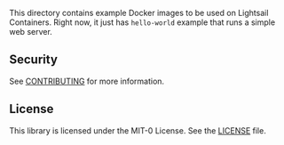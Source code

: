 This directory contains example Docker images to be used on Lightsail
Containers. Right now, it just has `hello-world` example that runs a simple
web server.

## Security

See [CONTRIBUTING](../CONTRIBUTING.md#security-issue-notifications) for more information.

## License

This library is licensed under the MIT-0 License. See the [LICENSE](../LICENSE) file.
